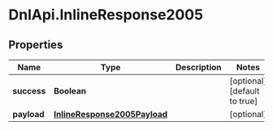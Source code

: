 # DnlApi.InlineResponse2005

## Properties
Name | Type | Description | Notes
------------ | ------------- | ------------- | -------------
**success** | **Boolean** |  | [optional] [default to true]
**payload** | [**InlineResponse2005Payload**](InlineResponse2005Payload.md) |  | [optional] 


